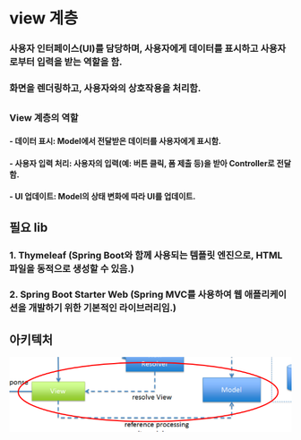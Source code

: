 # view 계층
### 사용자 인터페이스(UI)를 담당하며, 사용자에게 데이터를 표시하고 사용자로부터 입력을 받는 역할을 함. 
### 화면을 렌더링하고, 사용자와의 상호작용을 처리함.
##
### View 계층의 역할
#### - 데이터 표시: Model에서 전달받은 데이터를 사용자에게 표시함.
#### - 사용자 입력 처리: 사용자의 입력(예: 버튼 클릭, 폼 제출 등)을 받아 Controller로 전달함.
#### - UI 업데이트: Model의 상태 변화에 따라 UI를 업데이트.
##
## 필요 lib
### 1. Thymeleaf (Spring Boot와 함께 사용되는 템플릿 엔진으로, HTML 파일을 동적으로 생성할 수 있음.)
### 2. Spring Boot Starter Web (Spring MVC를 사용하여 웹 애플리케이션을 개발하기 위한 기본적인 라이브러리임.)

## 아키텍처 
![img.png](img.png)